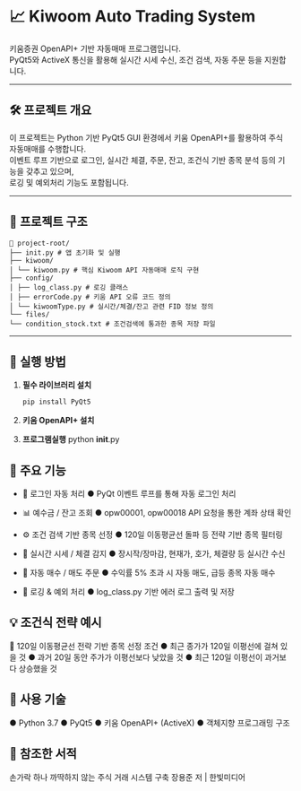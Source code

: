 # 📈 Kiwoom Auto Trading System

키움증권 OpenAPI+ 기반 자동매매 프로그램입니다.  
PyQt5와 ActiveX 통신을 활용해 실시간 시세 수신, 조건 검색, 자동 주문 등을 지원합니다.

---

## 🛠️ 프로젝트 개요

이 프로젝트는 Python 기반 PyQt5 GUI 환경에서 키움 OpenAPI+를 활용하여 주식 자동매매를 수행합니다.  
이벤트 루프 기반으로 로그인, 실시간 체결, 주문, 잔고, 조건식 기반 종목 분석 등의 기능을 갖추고 있으며,  
로깅 및 예외처리 기능도 포함됩니다.

---

## 📂 프로젝트 구조
```
📁 project-root/
├── init.py # 앱 초기화 및 실행
├── kiwoom/
│ └── kiwoom.py # 핵심 Kiwoom API 자동매매 로직 구현
├── config/
│ ├── log_class.py # 로깅 클래스
│ ├── errorCode.py # 키움 API 오류 코드 정의
│ └── kiwoomType.py # 실시간/체결/잔고 관련 FID 정보 정의
└── files/
└── condition_stock.txt # 조건검색에 통과한 종목 저장 파일
```
---

## 🚀 실행 방법

1. **필수 라이브러리 설치**

   ```bash
   pip install PyQt5
2. **키움 OpenAPI+ 설치**
3. **프로그램실행**
   python __init__.py

## 🔧 주요 기능
- 🔐 로그인 자동 처리
● PyQt 이벤트 루프를 통해 자동 로그인 처리

- 📊 예수금 / 잔고 조회
● opw00001, opw00018 API 요청을 통한 계좌 상태 확인

- ⚙️ 조건 검색 기반 종목 선정
● 120일 이동평균선 돌파 등 전략 기반 종목 필터링

- 🔄 실시간 시세 / 체결 감지
● 장시작/장마감, 현재가, 호가, 체결량 등 실시간 수신

- 🛒 자동 매수 / 매도 주문
● 수익률 5% 초과 시 자동 매도, 급등 종목 자동 매수

- 📜 로깅 & 예외 처리
● log_class.py 기반 에러 로그 출력 및 저장

## 💡 조건식 전략 예시
📌 120일 이동평균선 전략 기반 종목 선정 조건
● 최근 종가가 120일 이평선에 걸쳐 있을 것
● 과거 20일 동안 주가가 이평선보다 낮았을 것
● 최근 120일 이평선이 과거보다 상승했을 것

## 🧪 사용 기술
● Python 3.7
● PyQt5
● 키움 OpenAPI+ (ActiveX)
● 객체지향 프로그래밍 구조

## 📘 참조한 서적
손가락 하나 까딱하지 않는 주식 거래 시스템 구축
장용준 저 | 한빛미디어

